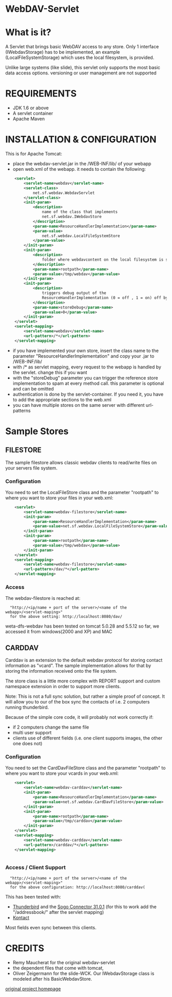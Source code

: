 WebDAV-Servlet
==============

# What is it? 

A Servlet that brings basic WebDAV access to any store. Only 1 interface 
(IWebdavStorage) has to be implemented, an example (LocalFileSystemStorage)
which uses the local filesystem, is provided.

Unlike large systems (like slide), this servlet only supports the most basic
data access options. versioning or user management are not supported

# REQUIREMENTS 

- JDK 1.6 or above
- A servlet container
- Apache Maven

# INSTALLATION & CONFIGURATION

This is for Apache Tomcat:

- place the webdav-servlet.jar in the /WEB-INF/lib/ of your webapp
- open web.xml of the webapp. it needs to contain the following:
```xml
  	<servlet>
		<servlet-name>webdav</servlet-name>
		<servlet-class>
			net.sf.webdav.WebdavServlet
		</servlet-class>
		<init-param>
			<description>
				name of the class that implements
				net.sf.webdav.IWebdavStore
			</description>
			<param-name>ResourceHandlerImplementation</param-name>
			<param-value>
				net.sf.webdav.LocalFileSystemStore
			</param-value>
		</init-param>
		<init-param>
			<description>
				folder where webdavcontent on the local filesystem is stored (for LocalFileSystemstore)
			</description>
			<param-name>rootpath</param-name>
			<param-value>/tmp/webdav</param-value>
		</init-param>
		<init-param>
			<description>
				triggers debug output of the
				ResourceHandlerImplementation (0 = off , 1 = on) off by default
			</description>
			<param-name>storeDebug</param-name>
			<param-value>0</param-value>
		</init-param>
	</servlet>
	<servlet-mapping>
		<servlet-name>webdav</servlet-name>
		<url-pattern>/*</url-pattern>
	</servlet-mapping>
 ```
 
- if you have implemented your own store, insert the class name
   to the parameter  "ResourceHandlerImplementation"
   and copy your .jar to /WEB-INF/lib/
- with /* as servlet mapping, every request to the webapp is handled by
   the servlet. change this if you want
- with the "storeDebug" parameter you can trigger the reference store implementation
   to spam at every method call. this parameter is optional and can be omitted
- authentication is done by the servlet-container. If you need it, you have to
   add the appropriate sections to the web.xml
- you can have multiple stores on the same server with different url-patterns 

# Sample Stores

## FILESTORE

The sample filestore allows classic webdav clients to read/write files on your
servers file system.

### Configuration

You need to set the LocalFileStore class and the parameter "rootpath" to where 
you want to store your files in your web.xml:

```xml
  	<servlet>
		<servlet-name>webdav-filestore</servlet-name>
		<init-param>
			<param-name>ResourceHandlerImplementation</param-name>
			<param-value>net.sf.webdav.LocalFileSystemStore</param-value>
		</init-param>
		<init-param>
			<param-name>rootpath</param-name>
			<param-value>/tmp/webdav</param-value>
		</init-param>
	</servlet>
	<servlet-mapping>
		<servlet-name>webdav-filestore</servlet-name>
		<url-pattern>/dav/*</url-pattern>
	</servlet-mapping>
```

### Access 

The webdav-filestore is reached at:
```
  "http://<ip/name + port of the server>/<name of the webapp>/<servlet-maping>"
  for the above setting: http://localhost:8080/dav/
```                          

weta-dfs-webdav has been tested on tomcat 5.0.28 and 5.5.12 so far, we accessed it 
from windows(2000 and XP) and MAC

## CARDDAV

Carddav is an extension to the default webdav protocol for storing contact information
as "vcard". The sample implementation allows for that by storing the information 
received onto the file system. 

The store class is a little more complex with REPORT support and custom namespace 
extension in order to support more clients. 

Note: This is not a full sync solution, but rather a simple proof of concept. It will
allow you to our of the box sync the contacts of i.e. 2 computers running thunderbird.

Because of the simple core code, it will probably not work correctly if:

- if 2 computers change the same file
- multi user support
- clients use of different fields (i.e. one client supports images, the other one does not)

### Configuration

You need to set the CardDavFileStore class and the parameter "rootpath" to where 
you want to store your vcards in your web.xml:

```xml
  	<servlet>
		<servlet-name>webdav-carddav</servlet-name>
		<init-param>
			<param-name>ResourceHandlerImplementation</param-name>
			<param-value>net.sf.webdav.CardDavFileStore</param-value>
		</init-param>
		<init-param>
			<param-name>rootpath</param-name>
			<param-value>/tmp/carddav</param-value>
		</init-param>
	</servlet>
	<servlet-mapping>
		<servlet-name>webdav-carddav</servlet-name>
		<url-pattern>/carddav/*</url-pattern>
	</servlet-mapping>
		
```
  
### Access / Client Support

```
  "http://<ip/name + port of the server>/<name of the webapp>/<servlet-maping>"
  for the above configuration: http://localhost:8080/carddav(
```                          

This has been tested with:

* [Thunderbird](https://www.mozilla.org/thunderbird/) and the [Sogo Connector 31.0.1](http://www.sogo.nu/downloads/frontends.html) (for this to work add the "/addressbook/" after the servlet mapping)
* [Kontact](https://www.kde.org/applications/office/kontact/) 

Most fields even sync between this clients.

# CREDITS

* Remy Maucherat for the original webdav-servlet 
* the dependent files that come with tomcat,
* Oliver Zeigermann for the slide-WCK. Our IWebdavStorage class is modeled after his BasicWebdavStore.
 
 
[original project homepage](http://sourceforge.net/projects/webdav-servlet/)
